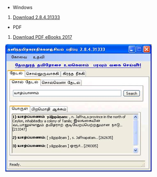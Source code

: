 - Windows
 1. [Download 2.8.4.31333](https://github.com/ThaniThamizhAkarathiKalanjiyam/thanithamizhakarathikalanjiyam.github.io/archive/ttak_2.8.4.zip) 
- PDF 
 1. [Download PDF eBooks 2017](https://github.com/ThaniThamizhAkarathiKalanjiyam/thanithamizhakarathikalanjiyam.github.io/archive/PDF_2017.zip)
 
 <img src="/images/ttak284_porul.JPG" />